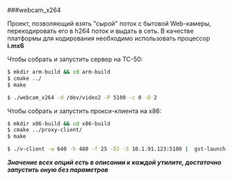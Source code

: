 ###webcam_x264


Проект, позволяющий взять "сырой" поток с бытовой Web-камеры, перекодировать его в h264 поток и выдать в сеть.
В качестве платформы для кодирования необходимо использовать процессор **i.mx6**

Чтобы собрать и запустить сервер на ТС-50:
```bash
$ mkdir arm-build && cd arm-build
$ cmake ../
$ make

$ ./webcam_x264 -d /dev/video2 -P 5100 -c 0 -D 2
```

Чтобы собрать и запустить прокси-клиента на x86:
```bash
$ mkdir x86-build && cd x86-build
$ cmake ../proxy-client/
$ make

$ ./v-client -w 640 -h 480 -f 25 -D2 -S 10.1.91.123:5100 |  gst-launch-1.0 -v fdsrc fd=0 ! h264parse ! avdec_h264 ! videoconvert ! autovideosink
```

***Значение всех опций есть в описании к каждой утилите, достаточно запустить оную без параметров***
